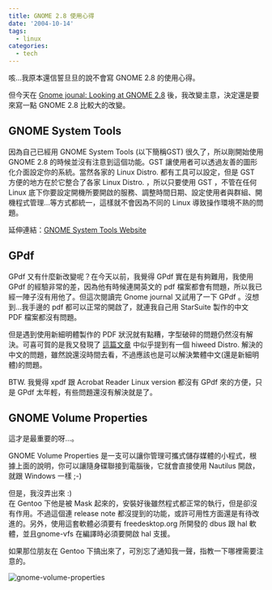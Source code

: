 ```yaml
---
title: GNOME 2.8 使用心得
date: '2004-10-14'
tags:
  - linux
categories:
  - tech
---
```

咳…我原本還信誓旦旦的說不會寫 GNOME 2.8 的使用心得。  
  
但今天在 [Gnome jounal: Looking at GNOME 2.8](http://gnomejournal.org/gnome28_review.php) 後，我改變主意，決定還是要來寫一點 GNOME 2.8 比較大的改變。  
  

GNOME System Tools
------------------

  
因為自己已經用 GNOME System Tools (以下簡稱GST) 很久了，所以剛開始使用 GNOME 2.8 的時候並沒有注意到這個功能。GST 讓使用者可以透過友善的圖形化介面設定你的系統。當然各家的 Linux Distro. 都有工具可以設定，但是 GST 方便的地方在於它整合了各家 Linux Distro. ，所以只要使用 GST ，不管在任何 Linux 底下你要設定開機所要開啟的服務、調整時間日期、設定使用者與群組、開機程式管理…等方式都統一，這樣就不會因為不同的 Linux 導致操作環境不熟的問題。  
  
延伸連結：[GNOME System Tools Website](http://www.gnome.org/projects/gst/index.html)  
  

GPdf
----

  
GPdf 又有什麼新改變呢？在今天以前，我覺得 GPdf 實在是有夠難用，我使用 GPdf 的經驗非常的差，因為他有時候連開英文的 pdf 檔案都會有問題，所以我已經一陣子沒有用他了。但這次閱讀完 Gnome journal 又試用了一下 GPdf 。沒想到…我手邊的 pdf 都可以正常的開啟了，就連我自己用 StarSuite 製作的中文 PDF 檔案都沒有問題。  
  
但是遇到使用新細明體製作的 PDF 狀況就有點糟，字型破碎的問題仍然沒有解決。可喜可賀的是我又發現了 [這篇文章](http://linux.hiweed.com/node/790) 中似乎提到有一個 hiweed Distro. 解決的中文的問題，雖然說還沒時間去看，不過應該也是可以解決繁體中文(還是新細明體)的問題。  
  
BTW. 我覺得 xpdf 跟 Acrobat Reader Linux version 都沒有 GPdf 來的方便，只是 GPdf 太年輕，有些問題還沒有解決就是了。  
  

GNOME Volume Properties
-----------------------

  
這才是最重要的呀…。  
  
GNOME Volume Properties 是一支可以讓你管理可攜式儲存媒體的小程式，根據上面的說明，你可以讓隨身碟聯接到電腦後，它就會直接使用 Nautilus 開啟，就跟 Windows 一樣 ;-)  
  
但是，我沒弄出來 :)  
在 Gentoo 下他是被 Mask 起來的，安裝好後雖然程式都正常的執行，但是卻沒有作用。不過這個連 release note 都沒提到的功能，或許可用性方面還是有待改進的。另外，使用這套軟體必須要有 freedesktop.org 所開發的 dbus 跟 hal 軟體，並且gnome-vfs 在編譯時必須要開啟 hal 支援。  
  
如果那位朋友在 Gentoo 下搞出來了，可別忘了通知我一聲，指教一下哪裡需要注意的。  
  
![gnome-volume-properties](http://wshlab2.ee.kuas.edu.tw/~yurenju/albums/screenshot/Screenshot_Drives_and_Media_Preferences.png)